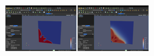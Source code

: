 <p align="center">
  <img src="imagess/image1v1.png" alt="Image 1" width="45%">
  <img src="imagess/image2v1.png" alt="Image 2" width="45%">
</p>
